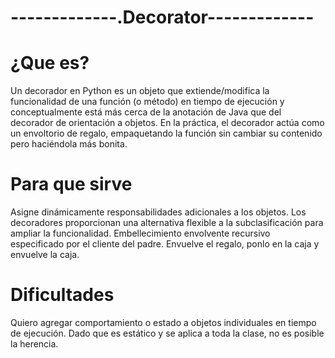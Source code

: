 # -------------.Decorator------------- #
# ¿Que es?
Un decorador en Python es un objeto que extiende/modifica la funcionalidad de una función (o método) en tiempo de ejecución y conceptualmente está más cerca de la anotación de Java que del decorador de orientación a objetos.
En la práctica, el decorador actúa como un envoltorio de regalo, empaquetando la función sin cambiar su contenido  pero haciéndola más bonita.
# Para que sirve
Asigne dinámicamente responsabilidades adicionales a los objetos. Los decoradores proporcionan una alternativa flexible a la subclasificación para ampliar la funcionalidad.
Embellecimiento envolvente recursivo especificado por el cliente del padre.
Envuelve el regalo, ponlo en la caja y envuelve la caja.
# Dificultades
Quiero agregar comportamiento o estado a objetos individuales en tiempo de ejecución. Dado que es estático y se aplica a toda la clase, no es posible la herencia.
